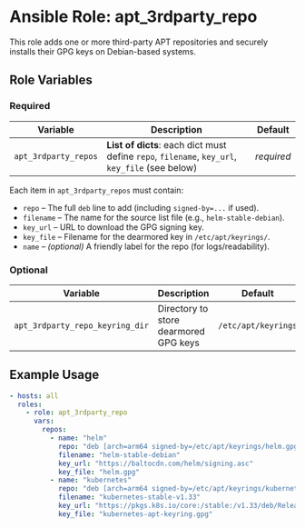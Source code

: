 # Ansible Role: apt_3rdparty_repo

This role adds one or more third-party APT repositories and securely installs their GPG keys on Debian-based systems.

## Role Variables

### Required

| Variable             | Description                                                                                    | Default     |
|----------------------|------------------------------------------------------------------------------------------------|-------------|
| `apt_3rdparty_repos` | **List of dicts**: each dict must define `repo`, `filename`, `key_url`, `key_file` (see below) | _required_  |

Each item in `apt_3rdparty_repos` must contain:

- `repo` – The full `deb` line to add (including `signed-by=...` if used).
- `filename` – The name for the source list file (e.g., `helm-stable-debian`).
- `key_url` – URL to download the GPG signing key.
- `key_file` – Filename for the dearmored key in `/etc/apt/keyrings/`.
- `name` – _(optional)_ A friendly label for the repo (for logs/readability).

### Optional

| Variable                         | Description                             | Default               |
|----------------------------------|-----------------------------------------|-----------------------|
| `apt_3rdparty_repo_keyring_dir`  | Directory to store dearmored GPG keys   | `/etc/apt/keyrings`   |

## Example Usage

```yaml
- hosts: all
  roles:
    - role: apt_3rdparty_repo
      vars:
        repos:
          - name: "helm"
            repo: "deb [arch=arm64 signed-by=/etc/apt/keyrings/helm.gpg] https://baltocdn.com/helm/stable/debian/ all main"
            filename: "helm-stable-debian"
            key_url: "https://baltocdn.com/helm/signing.asc"
            key_file: "helm.gpg"
          - name: "kubernetes"
            repo: "deb [arch=arm64 signed-by=/etc/apt/keyrings/kubernetes-apt-keyring.gpg] https://pkgs.k8s.io/core:/stable:/v1.33/deb/ /"
            filename: "kubernetes-stable-v1.33"
            key_url: "https://pkgs.k8s.io/core:/stable:/v1.33/deb/Release.key"
            key_file: "kubernetes-apt-keyring.gpg"
```
